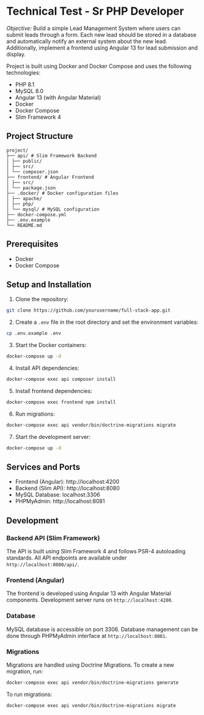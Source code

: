 # Technical Test - Sr PHP Developer

*Objective:* Build a simple Lead Management System where users can submit leads through a form. Each new lead should be stored in a database and automatically notify an external system about the new lead. Additionally, implement a frontend using Angular 13 for lead submission and display.

Project is built using Docker and Docker Compose and uses the following technologies:

- PHP 8.1
- MySQL 8.0
- Angular 13 (with Angular Material)
- Docker
- Docker Compose
- Slim Framework 4

## Project Structure

```
project/
├── api/ # Slim Framework Backend
│ ├── public/
│ ├── src/
│ └── composer.json
├── frontend/ # Angular Frontend
│ ├── src/
│ └── package.json
├── .docker/ # Docker configuration files
│ ├── apache/
│ ├── php/
│ └── mysql/ # MySQL configuration
├── docker-compose.yml
├── .env.example
└── README.md
```

## Prerequisites

- Docker
- Docker Compose

## Setup and Installation

1. Clone the repository:

```bash
git clone https://github.com/yourusername/full-stack-app.git
```

2. Create a `.env` file in the root directory and set the environment variables:

```bash
cp .env.example .env
```

3. Start the Docker containers:

```bash
docker-compose up -d
```

4. Install API dependencies:

```bash
docker-compose exec api composer install
```

5. Install frontend dependencies:

```bash
docker-compose exec frontend npm install
```

6. Run migrations:

```bash
docker-compose exec api vendor/bin/doctrine-migrations migrate
```

7. Start the development server:

```bash
docker-compose up -d
```



## Services and Ports

- Frontend (Angular): http://localhost:4200
- Backend (Slim API): http://localhost:8080
- MySQL Database: localhost:3306
- PHPMyAdmin: http://localhost:8081

## Development

### Backend API (Slim Framework)
The API is built using Slim Framework 4 and follows PSR-4 autoloading standards. All API endpoints are available under `http://localhost:8080/api/`.

### Frontend (Angular)
The frontend is developed using Angular 13 with Angular Material components. Development server runs on `http://localhost:4200`.

### Database
MySQL database is accessible on port 3306. Database management can be done through PHPMyAdmin interface at `http://localhost:8081`.

### Migrations
Migrations are handled using Doctrine Migrations. To create a new migration, run:

```bash
docker-compose exec api vendor/bin/doctrine-migrations generate
```

To run migrations:

```bash
docker-compose exec api vendor/bin/doctrine-migrations migrate
```

